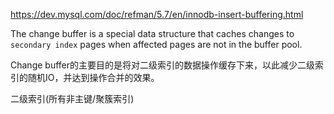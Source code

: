 https://dev.mysql.com/doc/refman/5.7/en/innodb-insert-buffering.html



The change buffer is a special data structure that caches changes to `secondary index` pages
when affected pages are not in the buffer pool.

Change buffer的主要目的是将对二级索引的数据操作缓存下来，以此减少二级索引的随机IO，并达到操作合并的效果。

二级索引(所有非主键/聚簇索引)
